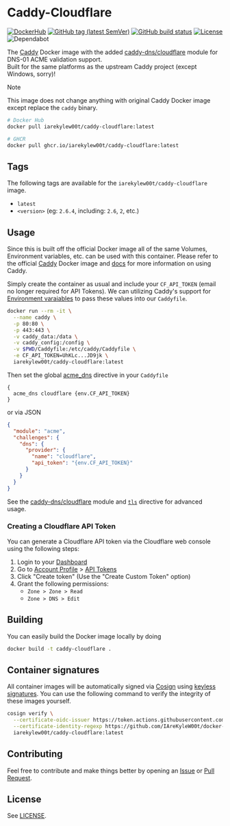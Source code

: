 # Caddy-Cloudflare

[![DockerHub](https://img.shields.io/badge/DockerHub-iarekylew00t%2Fcaddy--cloudflare-blue?style=flat)](https://hub.docker.com/r/iarekylew00t/caddy-cloudflare)
[![GitHub tag (latest SemVer)](https://img.shields.io/github/v/tag/IAreKyleW00t/docker-caddy-cloudflare?label=version)](https://github.com/IAreKyleW00t/docker-caddy-cloudflare/tags)
[![GitHub build status](https://img.shields.io/github/actions/workflow/status/IAreKyleW00t/docker-caddy-cloudflare/docker.yml?style=flat)](https://github.com/IAreKyleW00t/docker-caddy-cloudflare/actions/workflows/docker.yml)
[![License](https://img.shields.io/github/license/IAreKyleW00t/docker-caddy-cloudflare)](https://github.com/IAreKyleW00t/docker-caddy-cloudflare/blob/main/LICENSE)
![Dependabot](https://img.shields.io/badge/dependabot-025E8C?style=flat&logo=dependabot&logoColor=white)

The [Caddy](https://hub.docker.com/_/caddy) Docker image with the added
[caddy-dns/cloudflare](https://github.com/caddy-dns/cloudflare) module for
DNS-01 ACME validation support.  
Built for the same platforms as the upstream Caddy project (except Windows, sorry)!

> [!NOTE]
> This image does not change anything with original Caddy Docker image except
> replace the `caddy` binary.

```sh
# Docker Hub
docker pull iarekylew00t/caddy-cloudflare:latest

# GHCR
docker pull ghcr.io/iarekylew00t/caddy-cloudflare:latest
```

## Tags

The following tags are available for the `iarekylew00t/caddy-cloudflare` image.

- `latest`
- `<version>` (eg: `2.6.4`, including: `2.6`, `2`, etc.)

## Usage

Since this is built off the official Docker image all of the same Volumes,
Environment variables, etc. can be used with this container. Please refer to the
official [Caddy](https://hub.docker.com/_/caddy) Docker image and
[docs](https://caddyserver.com/docs/) for more information on using Caddy.

Simply create the container as usual and include your `CF_API_TOKEN` (email no
longer required for API Tokens). We can utilizing Caddy's support for
[Environment varaiables](https://caddyserver.com/docs/caddyfile/concepts#environment-variables)
to pass these values into our `Caddyfile`.

```sh
docker run --rm -it \
  --name caddy \
  -p 80:80 \
  -p 443:443 \
  -v caddy_data:/data \
  -v caddy_config:/config \
  -v $PWD/Caddyfile:/etc/caddy/Caddyfile \
  -e CF_API_TOKEN=UhKLc...JD9jk \
  iarekylew00t/caddy-cloudflare:latest
```

Then set the global
[acme_dns](https://caddyserver.com/docs/caddyfile/options#acme-dns) directive
in your `Caddyfile`

```Caddyfile
{
  acme_dns cloudflare {env.CF_API_TOKEN}
}
```

or via JSON

```json
{
  "module": "acme",
  "challenges": {
    "dns": {
      "provider": {
        "name": "cloudflare",
        "api_token": "{env.CF_API_TOKEN}"
      }
    }
  }
}
```

See the [caddy-dns/cloudflare](https://github.com/caddy-dns/cloudflare) module
and [`tls`](https://caddyserver.com/docs/caddyfile/directives/tls#tls) directive
for advanced usage.

### Creating a Cloudflare API Token

You can generate a Cloudflare API token via the Cloudflare web console using the following steps:

1. Login to your [Dashboard](https://dash.cloudflare.com/)
2. Go to [Account Profile](https://dash.cloudflare.com/profile) > [API Tokens](https://dash.cloudflare.com/profile/api-tokens)
3. Click "Create token" (Use the "Create Custom Token" option)
4. Grant the following permissions:
   - `Zone > Zone > Read`
   - `Zone > DNS > Edit`

## Building

You can easily build the Docker image locally by doing

```sh
docker build -t caddy-cloudflare .
```

## Container signatures

All container images will be automatically signed via
[Cosign](https://docs.sigstore.dev/cosign/overview/) using
[keyless signatures](https://docs.sigstore.dev/cosign/keyless/). You can use the
following command to verify the integrity of these images yourself.

```sh
cosign verify \
  --certificate-oidc-issuer https://token.actions.githubusercontent.com \
  --certificate-identity-regexp https://github.com/IAreKyleW00t/docker-caddy-cloudflare/.github/workflows/ \
  iarekylew00t/caddy-cloudflare:latest
```

## Contributing

Feel free to contribute and make things better by opening an
[Issue](https://github.com/IAreKyleW00t/docker-caddy-cloudflare/issues) or
[Pull Request](https://github.com/IAreKyleW00t/docker-caddy-cloudflare/pulls).

## License

See [LICENSE](https://github.com/IAreKyleW00t/docker-caddy-cloudflare/blob/main/LICENSE).
